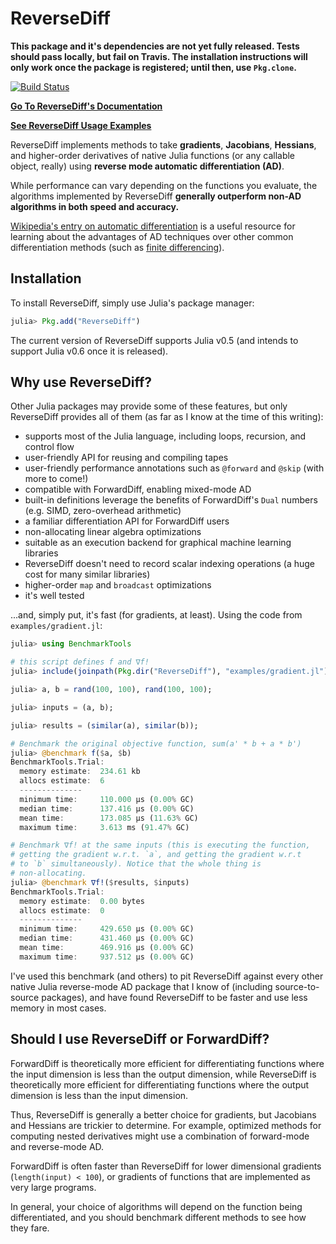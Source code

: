 # ReverseDiff

**This package and it's dependencies are not yet fully released. Tests should pass locally, but fail on Travis. The installation instructions will only work once the package is registered; until then, use `Pkg.clone`.**

[![Build Status](https://travis-ci.org/JuliaDiff/ReverseDiff.jl.svg?branch=master)](https://travis-ci.org/JuliaDiff/ReverseDiff.jl)

[**Go To ReverseDiff's Documentation**](http://www.juliadiff.org/ReverseDiff.jl/)

[**See ReverseDiff Usage Examples**](https://github.com/JuliaDiff/ReverseDiff.jl/tree/master/examples)

ReverseDiff implements methods to take **gradients**, **Jacobians**, **Hessians**, and
higher-order derivatives of native Julia functions (or any callable object, really) using
**reverse mode automatic differentiation (AD)**.

While performance can vary depending on the functions you evaluate, the algorithms
implemented by ReverseDiff **generally outperform non-AD algorithms in both speed and
accuracy.**

[Wikipedia's entry on automatic differentiation](https://en.wikipedia.org/wiki/Automatic_differentiation)
is a useful resource for learning about the advantages of AD techniques over other common
differentiation methods (such as [finite differencing](https://en.wikipedia.org/wiki/Numerical_differentiation)).

## Installation

To install ReverseDiff, simply use Julia's package manager:

```julia
julia> Pkg.add("ReverseDiff")
```

The current version of ReverseDiff supports Julia v0.5 (and intends to support Julia v0.6 once it is released).

## Why use ReverseDiff?

Other Julia packages may provide some of these features, but only ReverseDiff provides all
of them (as far as I know at the time of this writing):

- supports most of the Julia language, including loops, recursion, and control flow
- user-friendly API for reusing and compiling tapes
- user-friendly performance annotations such as `@forward` and `@skip` (with more to come!)
- compatible with ForwardDiff, enabling mixed-mode AD
- built-in definitions leverage the benefits of ForwardDiff's `Dual` numbers (e.g. SIMD, zero-overhead arithmetic)
- a familiar differentiation API for ForwardDiff users
- non-allocating linear algebra optimizations
- suitable as an execution backend for graphical machine learning libraries
- ReverseDiff doesn't need to record scalar indexing operations (a huge cost for many similar libraries)
- higher-order `map` and `broadcast` optimizations
- it's well tested

...and, simply put, it's fast (for gradients, at least). Using the code from `examples/gradient.jl`:

```julia
julia> using BenchmarkTools

# this script defines f and ∇f!
julia> include(joinpath(Pkg.dir("ReverseDiff"), "examples/gradient.jl"));

julia> a, b = rand(100, 100), rand(100, 100);

julia> inputs = (a, b);

julia> results = (similar(a), similar(b));

# Benchmark the original objective function, sum(a' * b + a * b')
julia> @benchmark f($a, $b)
BenchmarkTools.Trial:
  memory estimate:  234.61 kb
  allocs estimate:  6
  --------------
  minimum time:     110.000 μs (0.00% GC)
  median time:      137.416 μs (0.00% GC)
  mean time:        173.085 μs (11.63% GC)
  maximum time:     3.613 ms (91.47% GC)

# Benchmark ∇f! at the same inputs (this is executing the function,
# getting the gradient w.r.t. `a`, and getting the gradient w.r.t
# to `b` simultaneously). Notice that the whole thing is
# non-allocating.
julia> @benchmark ∇f!($results, $inputs)
BenchmarkTools.Trial:
  memory estimate:  0.00 bytes
  allocs estimate:  0
  --------------
  minimum time:     429.650 μs (0.00% GC)
  median time:      431.460 μs (0.00% GC)
  mean time:        469.916 μs (0.00% GC)
  maximum time:     937.512 μs (0.00% GC)
```

I've used this benchmark (and others) to pit ReverseDiff against every other native
Julia reverse-mode AD package that I know of (including source-to-source packages),
and have found ReverseDiff to be faster and use less memory in most cases.

## Should I use ReverseDiff or ForwardDiff?

ForwardDiff is theoretically more efficient for differentiating functions where the input
dimension is less than the output dimension, while ReverseDiff is theoretically more
efficient for differentiating functions where the output dimension is less than the
input dimension.

Thus, ReverseDiff is generally a better choice for gradients, but Jacobians and Hessians are
trickier to determine. For example, optimized methods for computing nested derivatives might
use a combination of forward-mode and reverse-mode AD.

ForwardDiff is often faster than ReverseDiff for lower dimensional gradients (`length(input)
< 100`), or gradients of functions that are implemented as very large programs.

In general, your choice of algorithms will depend on the function being differentiated, and
you should benchmark different methods to see how they fare.
